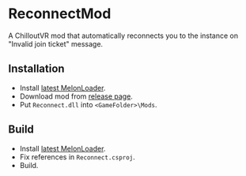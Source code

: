 # ReconnectMod

A ChilloutVR mod that automatically reconnects you to the instance on "Invalid join ticket" message.

## Installation
* Install [latest MelonLoader](https://github.com/LavaGang/MelonLoader).
* Download mod from [release page](https://github.com/LeakyRUS/ReconnectMod/releases).
* Put `Reconnect.dll` into `<GameFolder>\Mods`.

## Build
* Install [latest MelonLoader](https://github.com/LavaGang/MelonLoader).
* Fix references in `Reconnect.csproj`.
* Build.
